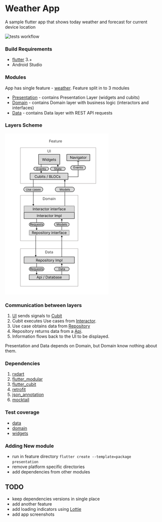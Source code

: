 # Weather App
A sample flutter app that shows today weather and forecast for current device location

![tests workflow](https://github.com/0x384c0/Experiments-flutter/actions/workflows/unit_tests.yml/badge.svg)

### Build Requirements
* [flutter](https://github.com/flutter/flutter) 3.+
* Android Studio

### Modules
App has single feature - [weather](/features/weather). Feature split in to 3 modules
- [Presentation](/features/weather/presentation) - contains Presentation Layer (widgets and cubits)
- [Domain](/features/weather/domain) - contains Domain layer with business logic (interactors and interfaces)
- [Data](/features/weather/data) - contains Data layer with REST API requests

### Layers Scheme

![layers](/media/layers.jpg)

### Communication between layers

1. [UI](/features/weather/presentation/lib/widgets/weather_page.dart) sends signals to [Cubit](/features/weather/presentation/lib/widgets/weather_cubit.dart)
2. Cubit executes Use cases from [Interactor](/features/weather/domain/lib/usecases/interactor.dart).
3. Use case obtains data from [Repository](/features/weather/data/lib/repository/remote_repository.dart)
4. Repository returns data from a [Api](/features/weather/data/lib/api/weather_api.dart).
5. Information flows back to the UI to be displayed.

Presentation and Data depends on Domain, but Domain know nothing about them.

### Dependencies

1. [rxdart](https://pub.dev/packages/rxdart)
1. [flutter_modular](https://pub.dev/packages/flutter_modular)
1. [flutter_cubit](https://pub.dev/documentation/flutter_cubit/latest/)
1. [retrofit](https://pub.dev/packages/retrofit)
1. [json_annotation](https://pub.dev/packages/json_annotation)
1. [mocktail](https://pub.dev/packages/mocktail)

### Test coverage
- [data](/test/features/weather/data/remote_repository_test.dart)
- [domain](/test/features/weather/domain/interactor_test.dart)
- [widgets](/test/features/weather/presentation/)

### Adding New module
- run in feature directory `flutter create --template=package presentation`
- remove platform specific directories
- add dependencies from other modules

## TODO
* keep dependencies versions in single place
* add another feature
* add loading indicators using [Lottie](https://pub.dev/packages/lottie)
* add app screenshots